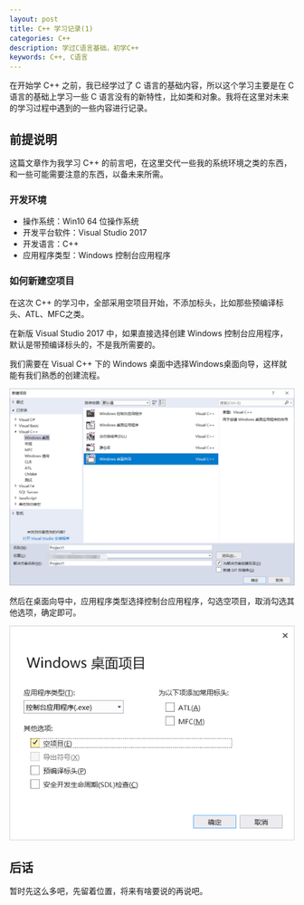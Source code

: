 ```yaml
---
layout: post
title: C++ 学习记录(1)
categories: C++
description: 学过C语言基础，初学C++
keywords: C++, C语言
---
```


在开始学 C++ 之前，我已经学过了 C 语言的基础内容，所以这个学习主要是在 C 语言的基础上学习一些 C 语言没有的新特性，比如类和对象。我将在这里对未来的学习过程中遇到的一些内容进行记录。

<!--more-->

## 前提说明

这篇文章作为我学习 C++ 的前言吧，在这里交代一些我的系统环境之类的东西，和一些可能需要注意的东西，以备未来所需。

### 开发环境

- 操作系统：Win10 64 位操作系统
- 开发平台软件：Visual Studio 2017
- 开发语言：C++
- 应用程序类型：Windows 控制台应用程序

### 如何新建空项目

在这次 C++ 的学习中，全部采用空项目开始，不添加标头，比如那些预编译标头、ATL、MFC之类。

在新版 Visual Studio 2017 中，如果直接选择创建 Windows 控制台应用程序，默认是带预编译标头的，不是我所需要的。

我们需要在 Visual C++ 下的 Windows 桌面中选择Windows桌面向导，这样就能有我们熟悉的创建流程。

![新建项目](/images/2018-3-13-cpp-learn1/create.png)

然后在桌面向导中，应用程序类型选择控制台应用程序，勾选空项目，取消勾选其他选项，确定即可。

![设置](/images/2018-3-13-cpp-learn1/setup.png)

## 后话

暂时先这么多吧，先留着位置，将来有啥要说的再说吧。